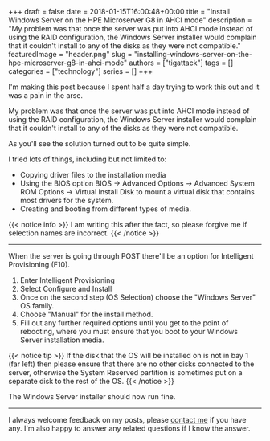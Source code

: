 +++
draft = false
date = 2018-01-15T16:00:48+00:00
title = "Install Windows Server on the HPE Microserver G8 in AHCI mode"
description = "My problem was that once the server was put into AHCI mode instead of using the RAID configuration, the Windows Server installer would complain that it couldn't install to any of the disks as they were not compatible."
featuredImage = "header.png"
slug = "installing-windows-server-on-the-hpe-microserver-g8-in-ahci-mode"
authors = ["tigattack"]
tags = []
categories = ["technology"]
series = []
+++

I'm making this post because I spent half a day trying to work this out and it was a pain in the arse.

My problem was that once the server was put into AHCI mode instead of using the RAID configuration, the Windows Server installer would complain that it couldn't install to any of the disks as they were not compatible.

As you'll see the solution turned out to be quite simple.

I tried lots of things, including but not limited to:

* Copying driver files to the installation media
* Using the BIOS option BIOS -> Advanced Options -> Advanced System ROM Options -> Virtual Install Disk to mount a virtual disk that contains most drivers for the system.
* Creating and booting from different types of media.

{{< notice info >}}
I am writing this after the fact, so please forgive me if selection names are incorrect.
{{< /notice >}}

---

When the server is going through POST there'll be an option for Intelligent Provisioning (F10).

1. Enter Intelligent Provisioning
2. Select Configure and Install
3. Once on the second step (OS Selection) choose the "Windows Server" OS family.
4. Choose "Manual" for the install method.
5. Fill out any further required options until you get to the point of rebooting, where you must ensure that you boot to your Windows Server installation media.

{{< notice tip >}}
If the disk that the OS will be installed on is not in bay 1 (far left) then please ensure that there are no other disks connected to the server, otherwise the System Reserved partition is sometimes put on a separate disk to the rest of the OS.
{{< /notice >}}


The Windows Server installer should now run fine.

---

I always welcome feedback on my posts, please [contact me](https://blog.tiga.tech/about-contact) if you have any. I'm also happy to answer any related questions if I know the answer.
